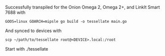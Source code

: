 Successfully transpiled for the Onion Omega 2, Omega 2+, and LinkIt Smart 7688 with

`GOOS=linux GOARCH=mipsle go build -o tessellate main.go`

And synced to devices with

`scp ~/path/to/tessellate root@<DEVICE>.local:/root`

Start with ./tessellate